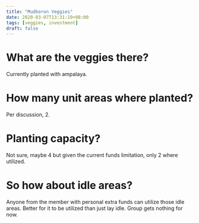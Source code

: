 ```yaml
---
title: "Mudboron Veggies"
date: 2020-03-07T13:31:19+08:00
tags: [veggies, investment]
draft: false
---
```


# What are the veggies there?
Currently planted with ampalaya.

# How many unit areas where planted?
Per discussion, 2.

# Planting capacity?
Not sure, maybe 4 but given the current funds limitation, only 2 where utilized.

# So how about idle areas?
Anyone from the member with personal extra funds can utilize those idle areas. Better for it to be utilized than just lay idle. Group gets nothing for now.

